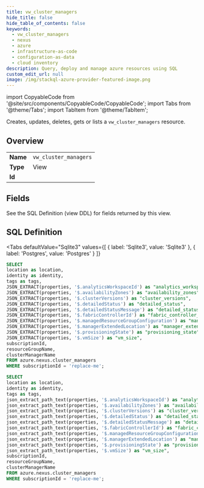 ```yaml
--- 
title: vw_cluster_managers
hide_title: false
hide_table_of_contents: false
keywords:
  - vw_cluster_managers
  - nexus
  - azure
  - infrastructure-as-code
  - configuration-as-data
  - cloud inventory
description: Query, deploy and manage azure resources using SQL
custom_edit_url: null
image: /img/stackql-azure-provider-featured-image.png
---
```


import CopyableCode from '@site/src/components/CopyableCode/CopyableCode';
import Tabs from '@theme/Tabs';
import TabItem from '@theme/TabItem';

Creates, updates, deletes, gets or lists a <code>vw_cluster_managers</code> resource.

## Overview
<table><tbody>
<tr><td><b>Name</b></td><td><code>vw_cluster_managers</code></td></tr>
<tr><td><b>Type</b></td><td>View</td></tr>
<tr><td><b>Id</b></td><td><CopyableCode code="azure.nexus.vw_cluster_managers" /></td></tr>
</tbody></table>

## Fields

See the SQL Definition (view DDL) for fields returned by this view.

## SQL Definition

<Tabs
defaultValue="Sqlite3"
values={[
{ label: 'Sqlite3', value: 'Sqlite3' },
{ label: 'Postgres', value: 'Postgres' }
]}
>
<TabItem value="Sqlite3">

```sql
SELECT
location as location,
identity as identity,
tags as tags,
JSON_EXTRACT(properties, '$.analyticsWorkspaceId') as "analytics_workspace_id",
JSON_EXTRACT(properties, '$.availabilityZones') as "availability_zones",
JSON_EXTRACT(properties, '$.clusterVersions') as "cluster_versions",
JSON_EXTRACT(properties, '$.detailedStatus') as "detailed_status",
JSON_EXTRACT(properties, '$.detailedStatusMessage') as "detailed_status_message",
JSON_EXTRACT(properties, '$.fabricControllerId') as "fabric_controller_id",
JSON_EXTRACT(properties, '$.managedResourceGroupConfiguration') as "managed_resource_group_configuration",
JSON_EXTRACT(properties, '$.managerExtendedLocation') as "manager_extended_location",
JSON_EXTRACT(properties, '$.provisioningState') as "provisioning_state",
JSON_EXTRACT(properties, '$.vmSize') as "vm_size",
subscriptionId,
resourceGroupName,
clusterManagerName
FROM azure.nexus.cluster_managers
WHERE subscriptionId = 'replace-me';
```

</TabItem>
<TabItem value="Postgres">

```sql
SELECT
location as location,
identity as identity,
tags as tags,
json_extract_path_text(properties, '$.analyticsWorkspaceId') as "analytics_workspace_id",
json_extract_path_text(properties, '$.availabilityZones') as "availability_zones",
json_extract_path_text(properties, '$.clusterVersions') as "cluster_versions",
json_extract_path_text(properties, '$.detailedStatus') as "detailed_status",
json_extract_path_text(properties, '$.detailedStatusMessage') as "detailed_status_message",
json_extract_path_text(properties, '$.fabricControllerId') as "fabric_controller_id",
json_extract_path_text(properties, '$.managedResourceGroupConfiguration') as "managed_resource_group_configuration",
json_extract_path_text(properties, '$.managerExtendedLocation') as "manager_extended_location",
json_extract_path_text(properties, '$.provisioningState') as "provisioning_state",
json_extract_path_text(properties, '$.vmSize') as "vm_size",
subscriptionId,
resourceGroupName,
clusterManagerName
FROM azure.nexus.cluster_managers
WHERE subscriptionId = 'replace-me';
```

</TabItem>
</Tabs>
